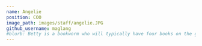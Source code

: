 ```yaml
---
name: Angelie
position: COO
image_path: images/staff/angelie.JPG
github_username: maglang
#blurb: Betty is a bookworm who will typically have four books on the go.
---
```


